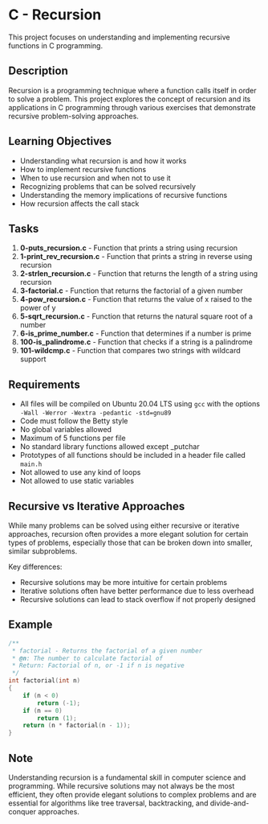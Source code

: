 # C - Recursion

This project focuses on understanding and implementing recursive functions in C programming.

## Description

Recursion is a programming technique where a function calls itself in order to solve a problem. This project explores the concept of recursion and its applications in C programming through various exercises that demonstrate recursive problem-solving approaches.

## Learning Objectives

- Understanding what recursion is and how it works
- How to implement recursive functions
- When to use recursion and when not to use it
- Recognizing problems that can be solved recursively
- Understanding the memory implications of recursive functions
- How recursion affects the call stack

## Tasks

1. **0-puts_recursion.c** - Function that prints a string using recursion
2. **1-print_rev_recursion.c** - Function that prints a string in reverse using recursion
3. **2-strlen_recursion.c** - Function that returns the length of a string using recursion
4. **3-factorial.c** - Function that returns the factorial of a given number
5. **4-pow_recursion.c** - Function that returns the value of x raised to the power of y
6. **5-sqrt_recursion.c** - Function that returns the natural square root of a number
7. **6-is_prime_number.c** - Function that determines if a number is prime
8. **100-is_palindrome.c** - Function that checks if a string is a palindrome
9. **101-wildcmp.c** - Function that compares two strings with wildcard support

## Requirements

- All files will be compiled on Ubuntu 20.04 LTS using `gcc` with the options `-Wall -Werror -Wextra -pedantic -std=gnu89`
- Code must follow the Betty style
- No global variables allowed
- Maximum of 5 functions per file
- No standard library functions allowed except _putchar
- Prototypes of all functions should be included in a header file called `main.h`
- Not allowed to use any kind of loops
- Not allowed to use static variables

## Recursive vs Iterative Approaches

While many problems can be solved using either recursive or iterative approaches, recursion often provides a more elegant solution for certain types of problems, especially those that can be broken down into smaller, similar subproblems.

Key differences:
- Recursive solutions may be more intuitive for certain problems
- Iterative solutions often have better performance due to less overhead
- Recursive solutions can lead to stack overflow if not properly designed

## Example

```c
/**
 * factorial - Returns the factorial of a given number
 * @n: The number to calculate factorial of
 * Return: Factorial of n, or -1 if n is negative
 */
int factorial(int n)
{
    if (n < 0)
        return (-1);
    if (n == 0)
        return (1);
    return (n * factorial(n - 1));
}
```

## Note

Understanding recursion is a fundamental skill in computer science and programming. While recursive solutions may not always be the most efficient, they often provide elegant solutions to complex problems and are essential for algorithms like tree traversal, backtracking, and divide-and-conquer approaches.